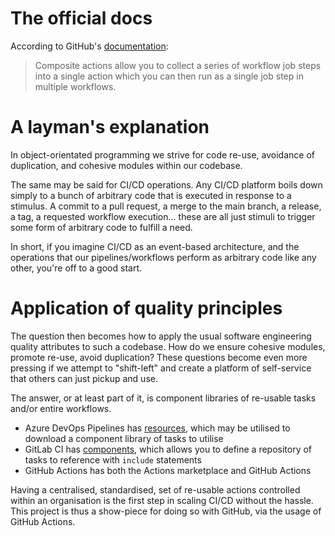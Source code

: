 # The official docs

According to GitHub's [documentation](https://docs.github.com/en/actions/sharing-automations/creating-actions/creating-a-composite-action#composite-actions-and-reusable-workflows):

> Composite actions allow you to collect a series of workflow job steps into a single action
> which you can then run as a single job step in multiple workflows.

# A layman's explanation

In object-orientated programming we strive for code re-use, avoidance of duplication,
and cohesive modules within our codebase.

The same may be said for CI/CD operations. Any CI/CD platform boils down simply to
a bunch of arbitrary code that is executed in response to a stimulus. A commit to a pull request,
a merge to the main branch, a release, a tag, a requested workflow execution... these are all just
stimuli to trigger some form of arbitrary code to fulfill a need.

In short, if you imagine CI/CD as an event-based architecture, and the operations that our
pipelines/workflows perform as arbitrary code like any other, you're off to a good start.

# Application of quality principles

The question then becomes how to apply the usual software engineering quality attributes
to such a codebase. How do we ensure cohesive modules, promote re-use, avoid duplication? These
questions become even more pressing if we attempt to "shift-left" and create a platform of
self-service that others can just pickup and use.

The answer, or at least part of it, is component libraries of re-usable tasks and/or entire workflows.

- Azure DevOps Pipelines has [resources](https://learn.microsoft.com/en-us/azure/devops/pipelines/yaml-schema/resources-repositories-repository?view=azure-pipelines),
which may be utilised to download a component library of tasks to utilise
- GitLab CI has [components](https://docs.gitlab.com/ci/components/), which allows you to define
a repository of tasks to reference with `include` statements
- GitHub Actions has both the Actions marketplace and GitHub Actions

Having a centralised, standardised, set of re-usable actions controlled within an organisation
is the first step in scaling CI/CD without the hassle. This project is thus a show-piece
for doing so with GitHub, via the usage of GitHub Actions.